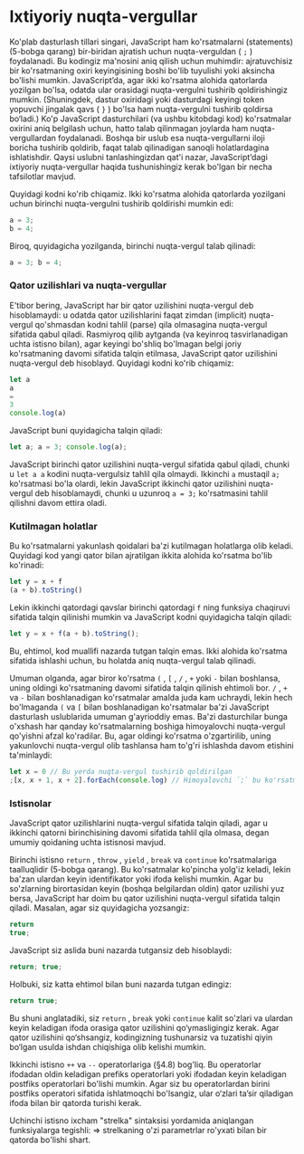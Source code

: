 # Ixtiyoriy nuqta-vergullar

Ko'plab dasturlash tillari singari, JavaScript ham ko'rsatmalarni (statements) (5-bobga qarang) bir-biridan ajratish uchun nuqta-verguldan ( `;` ) foydalanadi. Bu kodingiz ma'nosini aniq qilish uchun muhimdir: ajratuvchisiz bir ko'rsatmaning oxiri keyingisining boshi bo'lib tuyulishi yoki aksincha bo'lishi mumkin. JavaScript’da, agar ikki ko'rsatma alohida qatorlarda yozilgan bo'lsa, odatda ular orasidagi nuqta-vergulni tushirib qoldirishingiz mumkin. (Shuningdek, dastur oxiridagi yoki dasturdagi keyingi token yopuvchi jingalak qavs ( `}` ) bo'lsa ham nuqta-vergulni tushirib qoldirsa bo‘ladi.) Ko'p JavaScript dasturchilari (va ushbu kitobdagi kod) ko'rsatmalar oxirini aniq belgilash uchun, hatto talab qilinmagan joylarda ham nuqta-vergullardan foydalanadi. Boshqa bir uslub esa nuqta-vergullarni iloji boricha tushirib qoldirib, faqat talab qilinadigan sanoqli holatlardagina ishlatishdir. Qaysi uslubni tanlashingizdan qat'i nazar, JavaScript’dagi ixtiyoriy nuqta-vergullar haqida tushunishingiz kerak bo'lgan bir necha tafsilotlar mavjud.

Quyidagi kodni ko'rib chiqamiz. Ikki ko'rsatma alohida qatorlarda yozilgani uchun birinchi nuqta-vergulni tushirib qoldirishi mumkin edi:

```js
a = 3;
b = 4;
```

Biroq, quyidagicha yozilganda, birinchi nuqta-vergul talab qilinadi:

```js
a = 3; b = 4;
```

### Qator uzilishlari va nuqta-vergullar

E'tibor bering, JavaScript har bir qator uzilishini nuqta-vergul deb hisoblamaydi: u odatda qator uzilishlarini faqat zimdan (implicit) nuqta-vergul qo'shmasdan kodni tahlil (parse) qila olmasagina nuqta-vergul sifatida qabul qiladi. Rasmiyroq qilib aytganda (va keyinroq tasvirlanadigan uchta istisno bilan), agar keyingi bo'shliq bo'lmagan belgi joriy ko'rsatmaning davomi sifatida talqin etilmasa, JavaScript qator uzilishini nuqta-vergul deb hisoblayd. Quyidagi kodni ko'rib chiqamiz:

```js
let a
a
=
3
console.log(a)
```

JavaScript buni quyidagicha talqin qiladi:

```js
let a; a = 3; console.log(a);
```

JavaScript birinchi qator uzilishini nuqta-vergul sifatida qabul qiladi, chunki u `let a a` kodini nuqta-vergulsiz tahlil qila olmaydi. Ikkinchi `a` mustaqil `a;` ko'rsatmasi bo'la olardi, lekin JavaScript ikkinchi qator uzilishini nuqta-vergul deb hisoblamaydi, chunki u uzunroq `a = 3;` ko'rsatmasini tahlil qilishni davom ettira oladi.

### Kutilmagan holatlar

Bu ko'rsatmalarni yakunlash qoidalari ba'zi kutilmagan holatlarga olib keladi. Quyidagi kod yangi qator bilan ajratilgan ikkita alohida ko'rsatma bo'lib ko'rinadi:

```js
let y = x + f
(a + b).toString()
```

Lekin ikkinchi qatordagi qavslar birinchi qatordagi `f` ning funksiya chaqiruvi sifatida talqin qilinishi mumkin va JavaScript kodni quyidagicha talqin qiladi:

```js
let y = x + f(a + b).toString();
```

Bu, ehtimol, kod muallifi nazarda tutgan talqin emas. Ikki alohida ko'rsatma sifatida ishlashi uchun, bu holatda aniq nuqta-vergul talab qilinadi.

Umuman olganda, agar biror ko'rsatma `(` , `[` , `/` , `+` yoki `-` bilan boshlansa, uning oldingi ko'rsatmaning davomi sifatida talqin qilinish ehtimoli bor. `/` , `+` va `-` bilan boshlanadigan ko'rsatmalar amalda juda kam uchraydi, lekin hech bo'lmaganda `(` va `[` bilan boshlanadigan ko'rsatmalar ba'zi JavaScript dasturlash uslublarida umuman g'ayrioddiy emas. Ba'zi dasturchilar bunga o'xshash har qanday ko'rsatmalarning boshiga himoyalovchi nuqta-vergul qo'yishni afzal ko'radilar. Bu, agar oldingi ko'rsatma o'zgartirilib, uning yakunlovchi nuqta-vergul olib tashlansa ham to'g'ri ishlashda davom etishini ta'minlaydi:

```js
let x = 0 // Bu yerda nuqta-vergul tushirib qoldirilgan
;[x, x + 1, x + 2].forEach(console.log) // Himoyalovchi `;` bu ko'rsatmaning alohida turishini ta'minlaydi
```

### Istisnolar

JavaScript qator uzilishlarini nuqta-vergul sifatida talqin qiladi, agar u ikkinchi qatorni birinchisining davomi sifatida tahlil qila olmasa, degan umumiy qoidaning uchta istisnosi mavjud.

Birinchi istisno `return` , `throw` , `yield` , `break` va `continue` ko'rsatmalariga taalluqlidir (5-bobga qarang). Bu ko'rsatmalar ko'pincha yolg'iz keladi, lekin ba'zan ulardan keyin identifikator yoki ifoda kelishi mumkin. Agar bu so'zlarning birortasidan keyin (boshqa belgilardan oldin) qator uzilishi yuz bersa, JavaScript har doim bu qator uzilishini nuqta-vergul sifatida talqin qiladi. Masalan, agar siz quyidagicha yozsangiz:

```js
return
true;
```

JavaScript siz aslida buni nazarda tutgansiz deb hisoblaydi:

```js
return; true;
```

Holbuki, siz katta ehtimol bilan buni nazarda tutgan edingiz:

```js
return true;
```

Bu shuni anglatadiki, siz `return` , `break` yoki `continue` kalit so'zlari va ulardan keyin keladigan ifoda orasiga qator uzilishini qo‘ymasligingiz kerak. Agar qator uzilishini qo‘shsangiz, kodingizning tushunarsiz va tuzatishi qiyin bo‘lgan usulda ishdan chiqishiga olib kelishi mumkin.

Ikkinchi istisno `++` va `--` operatorlariga (§4.8) bog'liq. Bu operatorlar ifodadan oldin keladigan prefiks operatorlari yoki ifodadan keyin keladigan postfiks operatorlari bo'lishi mumkin. Agar siz bu operatorlardan birini postfiks operatori sifatida ishlatmoqchi bo'lsangiz, ular o‘zlari ta’sir qiladigan ifoda bilan bir qatorda turishi kerak.

Uchinchi istisno ixcham "strelka" sintaksisi yordamida aniqlangan funksiyalarga tegishli: => strelkaning o'zi parametrlar ro'yxati bilan bir qatorda bo'lishi shart.
